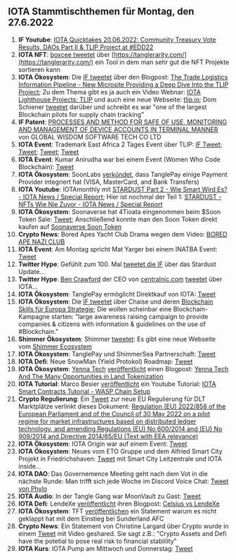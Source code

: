 ## IOTA Stammtischthemen für Montag, den 27.6.2022

1. **IF Youtube**: [IOTA Quicktakes 20.06.2022: Community Treasury Vote Results, DAOs Part II & TLIP Project at #EDD22](https://www.youtube.com/watch?v=q6c5tuT635s)
2. **IOTA NFT**: [boxcee tweetet](https://twitter.com/Moe4x4/status/1538946083723804673?s=20&t=brXgLyWnmwZFoWYoojPF6g) über [https://tanglerarity.com/](https://tanglerarity.com/) ein Tool in dem man sehr gut die NFT Projekte sortieren kann
3. **IOTA Ökosystem**: Die [IF tweetet](https://twitter.com/iota/status/1538905441333297154?s=20&t=brXgLyWnmwZFoWYoojPF6g) über den Blogpost: [The Trade Logistics Information Pipeline - New Microsite Providing a Deep Dive Into the TLIP Project](https://blog.iota.org/tlip-website/); Zu dem Thema gibt es ja auch ein Video Webnar: [IOTA Lighthouse Projects: TLIP](https://www.youtube.com/watch?v=v77Qnssyh-8&feature=youtu.be) und auch eine neue Webseite: [tlip.io](http://www.tlip.io/); Dom Schiener [tweetet](https://twitter.com/DomSchiener/status/1538974682946338817?s=20&t=brXgLyWnmwZFoWYoojPF6g) darüber und schreibt es war "one of the largest Blockchain pilots for supply chain tracking"
4. **IF Patent**: [PROCESSES AND METHOD FOR SAFE OF USE, MONITORING AND MANAGEMENT OF DEVICE ACCOUNTS IN TERMINAL MANNER](https://worldwide.espacenet.com/patent/search/family/081942005/publication/US2022191201A1?q=pn%3DUS2022191201A1) von 
GLOBAL WISDOM SOFTWARE TECH CO LTD
5. **IOTA Event**: Trademark East Africa 2 Tages Event über TLIP: [IF Tweet](https://twitter.com/iota/status/1538905444370075652?s=20&t=brXgLyWnmwZFoWYoojPF6g); [Tweet](https://twitter.com/TradeMarkEastA/status/1534807582405234689?s=20&t=brXgLyWnmwZFoWYoojPF6g); [Tweet](https://twitter.com/TradeMarkEastA/status/1539219810311098368?s=20&t=brXgLyWnmwZFoWYoojPF6g); [Tweet](https://twitter.com/TradeMarkEastA/status/1539235713211846656?s=20&t=brXgLyWnmwZFoWYoojPF6g)
6. **IOTA Event**: Kumar Anirudha war bei einem Event (Women Who Code Blockchain): [Tweet](https://twitter.com/kranirudha/status/1538872281740775426?s=20&t=brXgLyWnmwZFoWYoojPF6g)
7. **IOTA Ökosystem**: SoonLabs [verkündet](https://twitter.com/soon_labs/status/1539109952131895296?s=20&t=brXgLyWnmwZFoWYoojPF6g), dass TanglePay einige Payment Provider integriert hat (VISA, MasterCard, and Bank Transfers)
8. **IOTA Youtube**: IOTAmonthly mit [STARDUST Part 2 - Wie Smart Wird Es? - IOTA News / Special Report](https://www.youtube.com/watch?v=xoKexUjRSSE); Hier ist nochmal der Teil 1: [STARDUST - NFTs Wie Nie Zuvor - IOTA News / Special Report](https://www.youtube.com/watch?v=NX6ZY6I-WPk)
9. **IOTA Ökosystem**: Soonaverse hat 4Tioata eingenommen beim $Soon Token Sale: [Tweet](https://twitter.com/soon_labs/status/1539277242479521793?s=20&t=WEZ7Qf5Xo7pGPRavYRR20g); Anschließend konnte man den Soon Token direkt kaufen auf [Soonaverse Soon Token](https://soonaverse.com/token/0x9600b5afbb84f15e0d4c0f90ea60b2b8d7bd0f1e/trade)
10. **Crypto News**: Bored Apes Yacht Club Drama wegen dem Video: [BORED APE NAZI CLUB](https://www.youtube.com/watch?v=XpH3O6mnZvw)
11. **IOTA Event**: Am Montag spricht Mat Yarger bei einem INATBA Event: [Tweet](https://twitter.com/INATBA_org/status/1539214469905235970?s=20&t=WEZ7Qf5Xo7pGPRavYRR20g)
12. **Twitter Hype**: Gefühlt zum 100. Mal [tweetet die IF](https://twitter.com/iota/status/1539337366804082689?s=20&t=WEZ7Qf5Xo7pGPRavYRR20g) über das Stardust Update... 
13. **Twitter Hype**: [Ben Crawford](https://twitter.com/_BenCrawford_) der CEO von [centralnic.com](centralnic.com) [tweetet](https://twitter.com/_BenCrawford_/status/1539291558951919623?s=20&t=0ks7SMMPlzy6i-vKg7ELfQ) über IOTA...
14. **IOTA Ökosystem**: TanglePay ermöglicht Direktkauf von IOTA: [Tweet](https://twitter.com/tanglepaycom/status/1539498000057536512?s=20&t=NiOuqz_KWWGJJhNLYLjrSQ)
15. **IOTA Ökosystem**: Die [IF tweetet](https://twitter.com/iota/status/1539518569104429061?s=20&t=NiOuqz_KWWGJJhNLYLjrSQ) über Chaise und deren [Blockchain Skills für Europa Strategie](https://chaise-blockchainskills.eu/wp-content/uploads/2022/05/CHAISE-European-Blockchain-Skills-Strategy.pdf); Die wollen scheinbar eine Blockchain-Kampagne starten: "large awareness raising campaign to provide companies & citizens with information & guidelines on the use of #Blockchain." 
16. **Shimmer Ökosystem**: Shimmer [tweetet](https://twitter.com/shimmernet/status/1539548778138673153?s=20&t=NiOuqz_KWWGJJhNLYLjrSQ): Es gibt eine neue Webseite vom [Shimmer Ecosystem](https://shimmer.network/ecosystem)
17. **IOTA Ökosystem**: TanglePay und ShimmerSea Partnerschaft: [Tweet](https://twitter.com/ShimmerSeaDEX/status/1539850741031923713?s=20&t=MctRlXfi89ylQH17ikyVDQ)
18. **IOTA Defi**: Neue SnowMan (Yield Protokol) Roadmap: [Tweet](https://twitter.com/SnowMan_Finance/status/1539452098773159936?s=20&t=MctRlXfi89ylQH17ikyVDQ)
19. **IOTA Ökosystem**: [Yenna Tech](https://twitter.com/YennaTech) [veröffentlicht](https://twitter.com/YennaTech/status/1539634071390658561?s=20&t=MctRlXfi89ylQH17ikyVDQ) einen Blogpost: [Yenna Tech And The Many Opportunities in Land Tokenization](https://insight.openexo.com/land-tokenisation-providing-agricultural-business-opportunities-thru-yenna-tech/?utm_content=212404391&utm_medium=social&utm_source=twitter&hss_channel=tw-960895245343916032)
20. **IOTA Tutorial**: Marco Besier [veröffentlicht](https://twitter.com/marcobesier/status/1539704597438152705?s=20&t=MctRlXfi89ylQH17ikyVDQ) ein Youtube Tutorial: [IOTA Smart Contracts Tutorial - WASP Chain Setup](https://www.youtube.com/watch?v=3mLpV_neB6I)
21. **Crypto Regulierung**: Ein [Tweet](https://twitter.com/paddi_hansen/status/1539526861004296192?s=20&t=FYGVguXzSkbxzIf8vAU5hA) zur neue EU Regulierung für DLT Marktplätze verlinkt dieses Dokument: [Regulation (EU) 2022/858 of the European Parliament and of the Council of 30 May 2022 on a pilot regime for market infrastructures based on distributed ledger technology, and amending Regulations (EU) No 600/2014 and (EU) No 909/2014 and Directive 2014/65/EU (Text with EEA relevance)](https://eur-lex.europa.eu/legal-content/EN/TXT/?uri=uriserv:OJ.L_.2022.151.01.0001.01.ENG) 
22. **IOTA Ökosystem**: IOTA Origin war auf einem Event: [Tweet](https://twitter.com/origin_iota/status/1539566393347153921?s=20&t=FYGVguXzSkbxzIf8vAU5hA)
23. **IOTA Ökosystem**: Neues vom ETO Gruppe und dem Alfried Smart City Projekt in Friedrichshaven: [Tweet](https://twitter.com/BenBoenisch/status/1539605805560905729?s=20&t=FYGVguXzSkbxzIf8vAU5hA) mit Smart City Leitzentrale und IOTA inside...
24. **IOTA DAO**: Das Governemence Meeting geht nach dem Vot in die nächste Runde: Man trifft sich jede Woche im Discord Voice Chat: [Tweet von Phylo](https://twitter.com/PhyloIota/status/1539598022954594304?s=20&t=FYGVguXzSkbxzIf8vAU5hA)
25. **IOTA Audio**: In der Tangle Gang war MoonVault zu Gast: [Tweet](https://twitter.com/GangTangleTalk/status/1539860580059824128?s=20&t=w0PT8nL7cKPgPM0psaNhRQ)
26. **IOTA Defi**: LendeXe [veröffentlicht](https://twitter.com/LendeXeFinance/status/1539717095784681473?s=20&t=FYGVguXzSkbxzIf8vAU5hA) ihren Blogpost: [Celsius vs LendeXe](https://medium.com/@LendeXeFinance/celsius-vs-lendexe-1e2a7c927656)
27. **IOTA Ökosystem**: TFT [veröffentlichen](https://twitter.com/TheFansTogether/status/1539594118292279297?s=20&t=w0PT8nL7cKPgPM0psaNhRQ) ein Statement warum es nicht geklappt hat mit dem Einstieg bei Sunderland AFC 
28. **Crypto News**: Ein Statement von Christine Largard über Crypto wurde in einem [Tweet](https://twitter.com/paddi_hansen/status/1539284201052200963?s=20&t=FYGVguXzSkbxzIf8vAU5hA) mit Video geshared. Sie sagt z.B.: "Crypto Assets and Defi have the potetial to pose real risk to financial stablility"
29. **IOTA Kurs**: IOTA Pump am Mittwoch und Donnerstag: [Tweet](https://twitter.com/Vrom14286662/status/1539894785267351552?s=20&t=FYGVguXzSkbxzIf8vAU5hA)
